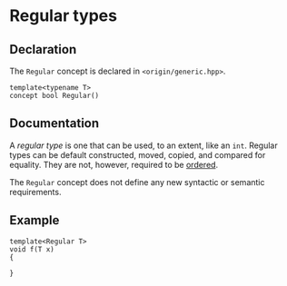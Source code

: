 
# Regular types

## Declaration

The `Regular` concept is declared in `<origin/generic.hpp>`.

``` {.cpp}
template<typename T>
concept bool Regular()
```

## Documentation

A *regular type* is one that can be used, to an extent, like an `int`.
Regular types can be default constructed, moved, copied, and compared
for equality. They are not, however, required to be [ordered](ordered.html).

The `Regular` concept does not define any new syntactic or semantic
requirements.

## Example

``` {.cpp}
template<Regular T>
void f(T x)
{

}
```

